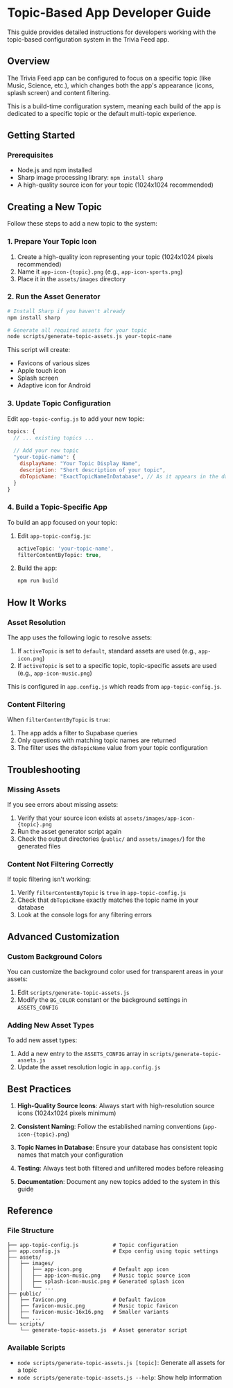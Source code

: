 # Topic-Based App Developer Guide

This guide provides detailed instructions for developers working with the topic-based configuration system in the Trivia Feed app.

## Overview

The Trivia Feed app can be configured to focus on a specific topic (like Music, Science, etc.), 
which changes both the app's appearance (icons, splash screen) and content filtering.

This is a build-time configuration system, meaning each build of the app is dedicated to a specific topic 
or the default multi-topic experience.

## Getting Started

### Prerequisites

- Node.js and npm installed
- Sharp image processing library: `npm install sharp`
- A high-quality source icon for your topic (1024x1024 recommended)

## Creating a New Topic

Follow these steps to add a new topic to the system:

### 1. Prepare Your Topic Icon

1. Create a high-quality icon representing your topic (1024x1024 pixels recommended)
2. Name it `app-icon-{topic}.png` (e.g., `app-icon-sports.png`)
3. Place it in the `assets/images` directory

### 2. Run the Asset Generator

```bash
# Install Sharp if you haven't already
npm install sharp

# Generate all required assets for your topic
node scripts/generate-topic-assets.js your-topic-name
```

This script will create:
- Favicons of various sizes
- Apple touch icon
- Splash screen
- Adaptive icon for Android

### 3. Update Topic Configuration

Edit `app-topic-config.js` to add your new topic:

```javascript
topics: {
  // ... existing topics ...
  
  // Add your new topic
  "your-topic-name": {
    displayName: "Your Topic Display Name",
    description: "Short description of your topic",
    dbTopicName: "ExactTopicNameInDatabase", // As it appears in the database
  }
}
```

### 4. Build a Topic-Specific App

To build an app focused on your topic:

1. Edit `app-topic-config.js`:
   ```javascript
   activeTopic: 'your-topic-name',
   filterContentByTopic: true,
   ```

2. Build the app:
   ```bash
   npm run build
   ```

## How It Works

### Asset Resolution

The app uses the following logic to resolve assets:

1. If `activeTopic` is set to `default`, standard assets are used (e.g., `app-icon.png`)
2. If `activeTopic` is set to a specific topic, topic-specific assets are used (e.g., `app-icon-music.png`)

This is configured in `app.config.js` which reads from `app-topic-config.js`.

### Content Filtering

When `filterContentByTopic` is `true`:

1. The app adds a filter to Supabase queries
2. Only questions with matching topic names are returned
3. The filter uses the `dbTopicName` value from your topic configuration

## Troubleshooting

### Missing Assets

If you see errors about missing assets:

1. Verify that your source icon exists at `assets/images/app-icon-{topic}.png`
2. Run the asset generator script again
3. Check the output directories (`public/` and `assets/images/`) for the generated files

### Content Not Filtering Correctly

If topic filtering isn't working:

1. Verify `filterContentByTopic` is `true` in `app-topic-config.js`
2. Check that `dbTopicName` exactly matches the topic name in your database
3. Look at the console logs for any filtering errors

## Advanced Customization

### Custom Background Colors

You can customize the background color used for transparent areas in your assets:

1. Edit `scripts/generate-topic-assets.js`
2. Modify the `BG_COLOR` constant or the background settings in `ASSETS_CONFIG`

### Adding New Asset Types

To add new asset types:

1. Add a new entry to the `ASSETS_CONFIG` array in `scripts/generate-topic-assets.js`
2. Update the asset resolution logic in `app.config.js`

## Best Practices

1. **High-Quality Source Icons**: Always start with high-resolution source icons (1024x1024 pixels minimum)

2. **Consistent Naming**: Follow the established naming conventions (`app-icon-{topic}.png`)

3. **Topic Names in Database**: Ensure your database has consistent topic names that match your configuration

4. **Testing**: Always test both filtered and unfiltered modes before releasing

5. **Documentation**: Document any new topics added to the system in this guide

## Reference

### File Structure

```
├── app-topic-config.js           # Topic configuration
├── app.config.js                 # Expo config using topic settings
├── assets/
│   ├── images/
│   │   ├── app-icon.png          # Default app icon
│   │   ├── app-icon-music.png    # Music topic source icon
│   │   ├── splash-icon-music.png # Generated splash icon
│   │   └── ...
├── public/
│   ├── favicon.png               # Default favicon
│   ├── favicon-music.png         # Music topic favicon
│   ├── favicon-music-16x16.png   # Smaller variants
│   └── ...
└── scripts/
    └── generate-topic-assets.js  # Asset generator script
```

### Available Scripts

- `node scripts/generate-topic-assets.js [topic]`: Generate all assets for a topic
- `node scripts/generate-topic-assets.js --help`: Show help information 